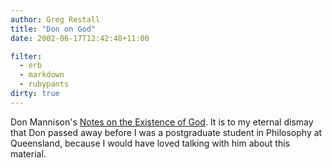 ```yaml
---
author: Greg Restall
title: "Don on God"
date: 2002-06-17T12:42:48+11:00

filter:
  - erb
  - markdown
  - rubypants
dirty: true
---
```


<p>Don Mannison's <a href="http://www.uq.edu.au/philosophy/dsm/mannisongod.html">Notes on the Existence of God</a>.  It is to my eternal dismay that Don passed away before I was a postgraduate student in Philosophy at Queensland, because I would have loved talking with him about this material.</p>